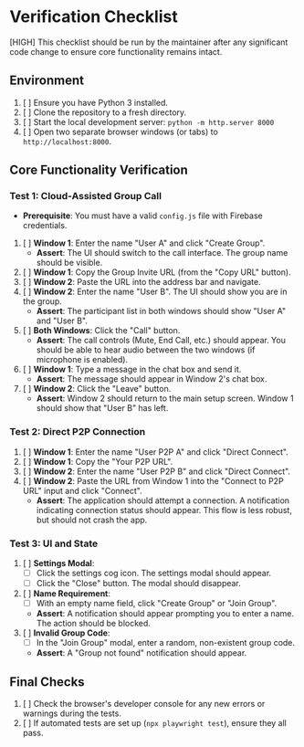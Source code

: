 # Verification Checklist

[HIGH] This checklist should be run by the maintainer after any significant code change to ensure core functionality remains intact.

## Environment

1.  [ ] Ensure you have Python 3 installed.
2.  [ ] Clone the repository to a fresh directory.
3.  [ ] Start the local development server: `python -m http.server 8000`
4.  [ ] Open two separate browser windows (or tabs) to `http://localhost:8000`.

## Core Functionality Verification

### Test 1: Cloud-Assisted Group Call

*   **Prerequisite**: You must have a valid `config.js` file with Firebase credentials.

1.  [ ] **Window 1**: Enter the name "User A" and click "Create Group".
    *   **Assert**: The UI should switch to the call interface. The group name should be visible.
2.  [ ] **Window 1**: Copy the Group Invite URL (from the "Copy URL" button).
3.  [ ] **Window 2**: Paste the URL into the address bar and navigate.
4.  [ ] **Window 2**: Enter the name "User B". The UI should show you are in the group.
    *   **Assert**: The participant list in both windows should show "User A" and "User B".
5.  [ ] **Both Windows**: Click the "Call" button.
    *   **Assert**: The call controls (Mute, End Call, etc.) should appear. You should be able to hear audio between the two windows (if microphone is enabled).
6.  [ ] **Window 1**: Type a message in the chat box and send it.
    *   **Assert**: The message should appear in Window 2's chat box.
7.  [ ] **Window 2**: Click the "Leave" button.
    *   **Assert**: Window 2 should return to the main setup screen. Window 1 should show that "User B" has left.

### Test 2: Direct P2P Connection

1.  [ ] **Window 1**: Enter the name "User P2P A" and click "Direct Connect".
2.  [ ] **Window 1**: Copy the "Your P2P URL".
3.  [ ] **Window 2**: Enter the name "User P2P B" and click "Direct Connect".
4.  [ ] **Window 2**: Paste the URL from Window 1 into the "Connect to P2P URL" input and click "Connect".
    *   **Assert**: The application should attempt a connection. A notification indicating connection status should appear. This flow is less robust, but should not crash the app.

### Test 3: UI and State

1.  [ ] **Settings Modal**:
    *   [ ] Click the settings cog icon. The settings modal should appear.
    *   [ ] Click the "Close" button. The modal should disappear.
2.  [ ] **Name Requirement**:
    *   [ ] With an empty name field, click "Create Group" or "Join Group".
    *   **Assert**: A notification should appear prompting you to enter a name. The action should be blocked.
3.  [ ] **Invalid Group Code**:
    *   [ ] In the "Join Group" modal, enter a random, non-existent group code.
    *   **Assert**: A "Group not found" notification should appear.

## Final Checks

1.  [ ] Check the browser's developer console for any new errors or warnings during the tests.
2.  [ ] If automated tests are set up (`npx playwright test`), ensure they all pass.
